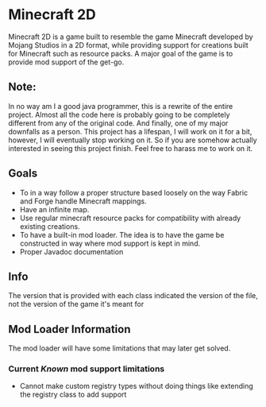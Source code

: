 # Minecraft 2D
Minecraft 2D is a game built to resemble the game Minecraft developed by Mojang Studios in a 2D format, while providing support for creations built for Minecraft such as resource packs.
A major goal of the game is to provide mod support of the get-go.

## Note:
In no way am I a good java programmer, this is a rewrite of the entire project. Almost all the code here is probably going to be completely different from any of the original code.
And finally, one of my major downfalls as a person. This project has a lifespan, I will work on it for a bit, however, I will eventually stop working on it. So if you are somehow actually interested in seeing this project finish. Feel free to harass me to work on it.

## Goals
- To in a way follow a proper structure based loosely on the way Fabric and Forge handle Minecraft mappings.
- Have an infinite map.
- Use regular minecraft resource packs for compatibility with already existing creations.
- To have a built-in mod loader. The idea is to have the game be constructed in way where mod support is kept in mind.
- Proper Javadoc documentation

## Info
The version that is provided with each class indicated the version of the file, not the version of the game it's meant for

## Mod Loader Information
The mod loader will have some limitations that may later get solved.

### Current ***Known*** mod support limitations
- Cannot make custom registry types without doing things like extending the registry class to add support